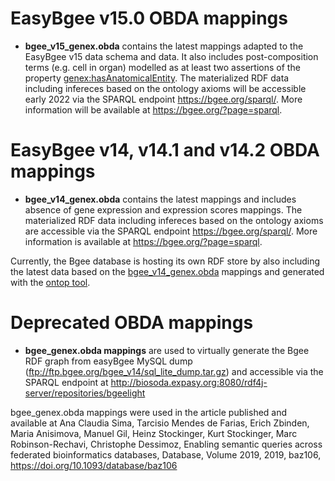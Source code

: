 # EasyBgee v15.0 OBDA mappings
+ **bgee_v15_genex.obda** contains the latest mappings adapted to the EasyBgee v15 data schema and data. It also includes post-composition terms (e.g. cell in organ) modelled as at least two assertions of the property [genex:hasAnatomicalEntity](https://biosoda.github.io/genex/#hasAnatomicalEntity). The materialized RDF data including infereces based on the ontology axioms will be accessible  early 2022 via the SPARQL endpoint https://bgee.org/sparql/. More information will be available at https://bgee.org/?page=sparql.  

# EasyBgee v14, v14.1 and v14.2 OBDA mappings
+ **bgee_v14_genex.obda** contains the latest mappings and includes absence of gene expression and expression scores mappings. The materialized RDF data including infereces based on the ontology axioms are accessible via the SPARQL endpoint https://bgee.org/sparql/. More information is available at https://bgee.org/?page=sparql.  

Currently, the Bgee database is hosting its own RDF store by also including the latest data based on the [bgee_v14_genex.obda](bgee_v14_genex.obda) mappings and generated with the [ontop tool](https://ontop-vkg.org).

# Deprecated OBDA mappings

+ **bgee_genex.obda mappings** are used to virtually generate the Bgee RDF graph from easyBgee MySQL dump (ftp://ftp.bgee.org/bgee_v14/sql_lite_dump.tar.gz) 
and accessible via  the SPARQL endpoint at  http://biosoda.expasy.org:8080/rdf4j-server/repositories/bgeelight

bgee_genex.obda mappings were used in the article published and available at 
Ana Claudia Sima, Tarcisio Mendes de Farias, Erich Zbinden, Maria Anisimova, Manuel Gil, Heinz Stockinger, Kurt Stockinger, Marc Robinson-Rechavi, Christophe Dessimoz, Enabling semantic queries across federated bioinformatics databases, Database, Volume 2019, 2019, baz106, https://doi.org/10.1093/database/baz106


